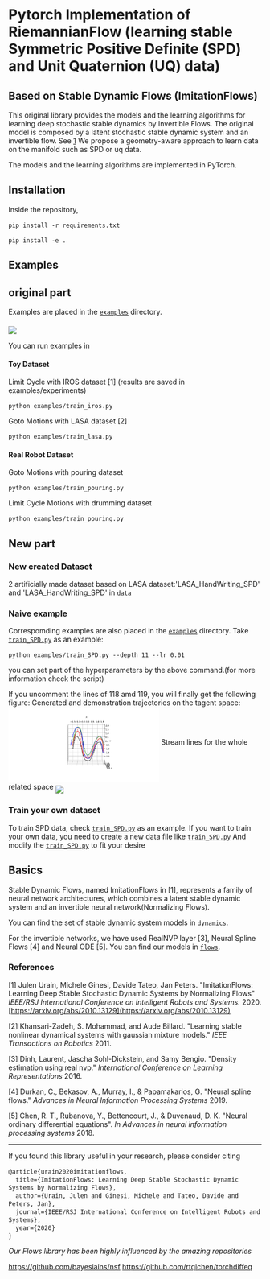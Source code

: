 # Pytorch Implementation of RiemannianFlow (learning stable Symmetric Positive Definite (SPD) and Unit Quaternion (UQ) data)
## Based on Stable Dynamic Flows (ImitationFlows)
This original library provides the models and the learning algorithms for learning deep stochastic stable dynamics by Invertible Flows.
The original model is composed by a latent stochastic stable dynamic system and an invertible flow. See [1](https://arxiv.org/abs/2010.13129)
We propose a geometry-aware approach to learn data on the manifold such as SPD or uq data.

The models and the learning algorithms are implemented in PyTorch.

## Installation
Inside the repository,

```
pip install -r requirements.txt
```

```
pip install -e .
```

## Examples
## original part
Examples are placed in the [`examples`](./examples) directory.

<img width="250" align="middle" src="https://github.com/TheCamusean/iflow/blob/main/.assets/rshape.gif">

You can run examples in

#### Toy Dataset
Limit Cycle with  IROS dataset [1] (results are saved in examples/experiments)

```
python examples/train_iros.py 
```

Goto Motions with LASA dataset [2]
```
python examples/train_lasa.py 
```

#### Real Robot Dataset
Goto Motions with pouring dataset
```
python examples/train_pouring.py 
```
Limit Cycle Motions with drumming dataset
```
python examples/train_pouring.py 
```
## New part
### New created Dataset
2 artificially made dataset based on LASA dataset:'LASA_HandWriting_SPD' and 'LASA_HandWriting_SPD' in [`data`](./data)
### Naive example
Correspomding examples are also placed in the [`examples`](./examples) directory.
Take [`train_SPD.py`](./examples/train_SPD.py) as an example:
```
python examples/train_SPD.py --depth 11 --lr 0.01
```
you can set part of the hyperparameters by the above command.(for more information check the script)

If you uncomment the lines of 118 amd 119, you will finally get the following figure:
Generated and demonstration trajectories on the tagent space:
<img width="300" align="middle" src="https://github.com/WeitaoZC/iflow/blob/main/results/trajectories/Sine_SPD.svg">
Stream lines for the whole related space
<img width="300" align="middle" src="https://github.com/WeitaoZC/iflow/blob/main/results/stream3d/100dpi/Sine_SPD.png">


### Train your own dataset
To train SPD data, check [`train_SPD.py`](./examples/train_SPD.py) as an example.
If you want to train your own data, you need to create a new data file like [`train_SPD.py`](./ifloe/dataset/lasa_spd_dataset.py)
And modify the [`train_SPD.py`](./examples/train_SPD.py) to fit your desire

## Basics

Stable Dynamic Flows, named ImitationFlows in [1], represents a family of neural network architectures, 
which combines a latent stable dynamic system and an invertible neural network(Normalizing Flows).

You can find the set of stable dynamic system models in  [`dynamics`](./iflow/model/dynamics).

For the invertible networks, we have used RealNVP layer [3], Neural Spline Flows [4] and 
Neural ODE [5]. You can find our models in [`flows`](./iflow/model/flows).


### References
[1] Julen Urain, Michele Ginesi, Davide Tateo, Jan Peters. "ImitationFlows: Learning Deep Stable Stochastic 
Dynamic Systems by Normalizing Flows" *IEEE/RSJ International Conference on
Intelligent Robots and Systems.* 2020.[https://arxiv.org/abs/2010.13129](https://arxiv.org/abs/2010.13129)

[2] Khansari-Zadeh, S. Mohammad, and Aude Billard. "Learning stable nonlinear dynamical 
systems with gaussian mixture models." *IEEE Transactions on Robotics* 2011.

[3] Dinh, Laurent, Jascha Sohl-Dickstein, and Samy Bengio. 
"Density estimation using real nvp." *International Conference on Learning Representations* 2016.

[4] Durkan, C., Bekasov, A., Murray, I., & Papamakarios, G. 
"Neural spline flows." *Advances in Neural Information Processing Systems* 2019.

[5] Chen, R. T., Rubanova, Y., Bettencourt, J., & Duvenaud, D. K. 
"Neural ordinary differential equations". *In Advances in neural information processing systems* 2018.

---

If you found this library useful in your research, please consider citing
```
@article{urain2020imitationflows,
  title={ImitationFlows: Learning Deep Stable Stochastic Dynamic Systems by Normalizing Flows},
  author={Urain, Julen and Ginesi, Michele and Tateo, Davide and Peters, Jan},
  journal={IEEE/RSJ International Conference on Intelligent Robots and Systems},
  year={2020}
}
```

_Our Flows library has been highly influenced by the amazing repositories_
 
 https://github.com/bayesiains/nsf
 https://github.com/rtqichen/torchdiffeq
